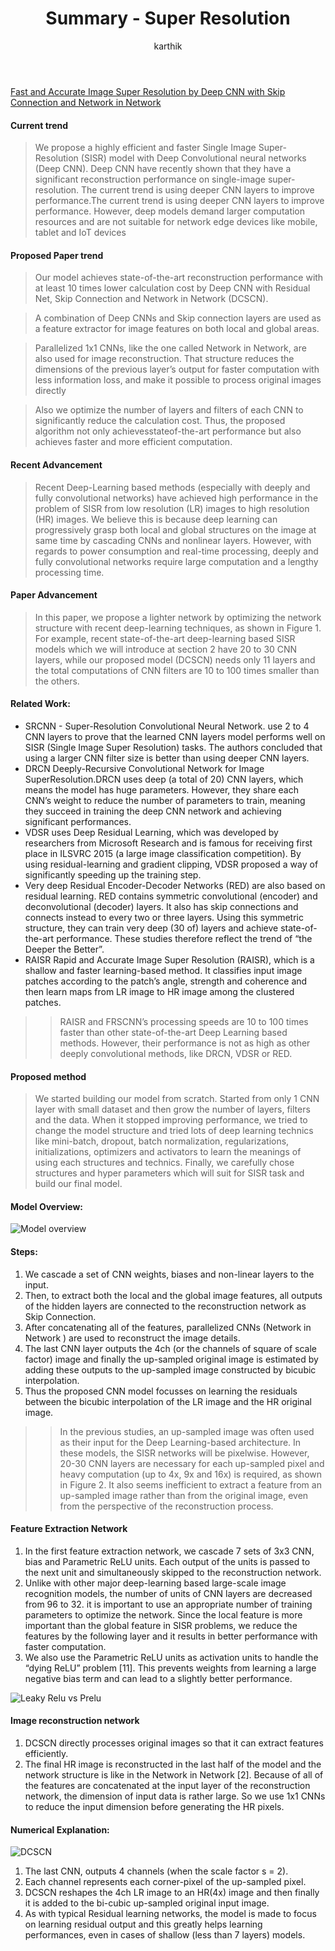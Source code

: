 ﻿---
layout: post
title: "Summary - Super Resolution"
author: "karthik"
categories: journal
tags: [documentation,sample]
---



 [Fast and Accurate Image Super Resolution by Deep CNN with Skip Connection and Network in Network](https://arxiv.org/pdf/1707.05425.pdf)



#### Current trend

>We propose a highly efficient and faster Single Image Super-Resolution (SISR) model with Deep Convolutional neural networks (Deep CNN). Deep CNN have recently shown that they have a significant reconstruction performance on single-image super-resolution. The current trend is using deeper CNN layers to improve performance.The current trend is using deeper CNN layers to improve performance. However, deep models demand larger computation resources and are not suitable for network edge devices like mobile, tablet and IoT devices

#### Proposed Paper trend
>Our model achieves state-of-the-art reconstruction performance with at least 10 times lower calculation cost by Deep CNN with Residual Net, Skip Connection and Network in Network (DCSCN).


>A combination of Deep CNNs and Skip connection layers are used as a feature extractor for image features on both local and global areas.


>Parallelized 1x1 CNNs, like the one called Network in Network, are also used for image reconstruction. That structure reduces the dimensions of the previous layer’s output for faster computation with less information loss, and make it possible to process original images directly


>Also we optimize the number of layers and filters of each CNN to significantly reduce the calculation cost. Thus, the proposed algorithm not only achievesstateof-the-art performance but also achieves faster and more efficient computation.


#### Recent Advancement
>Recent Deep-Learning based methods (especially with deeply and fully convolutional networks) have achieved high performance in the problem of SISR from low resolution (LR) images to high resolution (HR) images. We believe this is because deep learning can progressively grasp both local and global structures on the image at same time by cascading CNNs and nonlinear layers. However, with regards to power consumption and real-time processing, deeply and fully convolutional networks require large computation and a lengthy processing time.

#### Paper Advancement
>In this paper, we propose a lighter network by optimizing the network structure with recent deep-learning techniques, as shown in Figure 1. For example, recent state-of-the-art deep-learning based SISR models which we will introduce at section 2 have 20 to 30 CNN layers, while our proposed model (DCSCN) needs only 11 layers and the total computations of CNN filters are 10 to 100 times smaller than the others.


#### Related Work:

- SRCNN - Super-Resolution Convolutional Neural Network. use 2 to 4 CNN layers to prove that the learned CNN layers model performs well on SISR (Single Image Super Resolution) tasks. The authors concluded that using a larger CNN filter size is better than using deeper CNN layers.
- DRCN Deeply-Recursive Convolutional Network for Image SuperResolution.DRCN uses deep (a total of 20) CNN layers, which means the model has huge parameters. However, they share each CNN’s weight to reduce the number of parameters to train, meaning they succeed in training the deep CNN network and achieving significant performances.
- VDSR uses Deep Residual Learning, which was developed by researchers from Microsoft Research and is famous for receiving first place in ILSVRC 2015 (a large image classification competition). By using residual-learning and gradient clipping, VDSR proposed a way of significantly speeding up the training step.
- Very deep Residual Encoder-Decoder Networks (RED) are also based on residual learning. RED contains symmetric convolutional (encoder) and deconvolutional (decoder) layers. It also has skip connections and connects instead to every two or three layers. Using this symmetric structure, they can train very deep (30 of) layers and achieve state-of-the-art performance. These studies therefore reflect the trend of “the Deeper the Better”.
- RAISR Rapid and Accurate Image Super Resolution (RAISR), which is a shallow and faster learning-based method. It classifies input image patches according to the patch’s angle, strength and coherence and then learn maps from LR image to HR image among the clustered patches.



>> RAISR and FRSCNN’s processing speeds are 10 to 100 times faster than other state-of-the-art Deep Learning based methods. However, their performance is not as high as other deeply convolutional methods, like DRCN, VDSR or RED.

#### Proposed method

>We started building our model from scratch. Started from only 1 CNN layer with small dataset and then grow the number of layers, filters and the data. When it stopped improving performance, we tried to change the model structure and tried lots of deep learning technics like mini-batch, dropout, batch normalization, regularizations, initializations, optimizers and activators to learn the meanings of using each structures and technics. Finally, we carefully chose structures and hyper parameters which will suit for SISR task and build our final model.

#### Model Overview:


![Model overview](https://pli.io/2LXLzq.png)


#### Steps:
1. We cascade a set of CNN weights, biases and non-linear layers to the input.
2. Then, to extract both the local and the global image features, all outputs of the hidden layers are connected to the reconstruction network as Skip Connection.
3. After concatenating all of the features, parallelized CNNs (Network in Network ) are used to reconstruct the image details.
4. The last CNN layer outputs the 4ch (or the channels of square of scale factor) image and finally the up-sampled original image is estimated by adding these outputs to the up-sampled image constructed by bicubic interpolation.
5. Thus the proposed CNN model focusses on learning the residuals between the bicubic interpolation of the LR image and the HR original image.




>> In the previous studies, an up-sampled image was often used as their input for the Deep Learning-based architecture. In these models, the SISR networks will be pixelwise. However, 20-30 CNN layers are necessary for each up-sampled pixel and heavy computation (up to 4x, 9x and 16x) is required, as shown in Figure 2. It also seems inefficient to extract a feature from an up-sampled image rather than from the original image, even from the perspective of the reconstruction process.


#### Feature Extraction Network
1. In the first feature extraction network, we cascade 7 sets of 3x3 CNN, bias and Parametric ReLU units. Each output of the units is passed to the next unit and simultaneously skipped to the reconstruction network.
2. Unlike with other major deep-learning based large-scale image recognition models, the number of units of CNN layers are decreased from 96 to 32. it is important to use an appropriate number of training parameters to optimize the network. Since the local feature is more important than the global feature in SISR problems, we reduce the features by the following layer and it results in better performance with faster computation.
3. We also use the Parametric ReLU units as activation units to handle the “dying ReLU” problem [11]. This prevents weights from learning a large negative bias term and can lead to a slightly better performance.


![Leaky Relu vs Prelu](https://slideplayer.com/slide/13012436/79/images/12/%CE%B1+also+learned+by+gradient+descent.jpg)



#### Image reconstruction network
1. DCSCN directly processes original images so that it can extract features efficiently.
2. The final HR image is reconstructed in the last half of the model and the network structure is like in the Network in Network [2]. Because of all of the features are concatenated at the input layer of the reconstruction network, the dimension of input data is rather large. So we use 1x1 CNNs to reduce the input dimension before generating the HR pixels.


#### Numerical Explanation:

![DCSCN](https://raw.githubusercontent.com/jiny2001/dcscn-super-resolution/master/documents/figure1_v2.png)



1. The last CNN, outputs 4 channels (when the scale factor s = 2).
2. Each channel represents each corner-pixel of the up-sampled pixel.
3.  DCSCN reshapes the 4ch LR image to an HR(4x) image and then finally it is added to the bi-cubic up-sampled original input image.
4. As with typical Residual learning networks, the model is made to focus on learning residual output and this greatly helps learning performances, even in cases of shallow (less than 7 layers) models.


